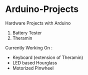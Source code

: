 # Arduino-Projects
Hardware Projects with Arduino
1. Battery Tester
2. Theramin

Currently Working On : 
- Keyboard (extension of Theramin)
- LED based Hourglass
- Motorized Pinwheel
